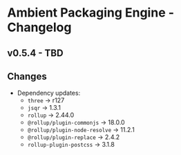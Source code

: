 # Ambient Packaging Engine - Changelog

## v0.5.4 - TBD

## Changes

- Dependency updates:
  - `three` -> r127
  - `jsqr` -> 1.3.1
  - `rollup` -> 2.44.0
  - `@rollup/plugin-commonjs` -> 18.0.0
  - `@rollup/plugin-node-resolve` -> 11.2.1
  - `@rollup/plugin-replace` -> 2.4.2
  - `rollup-plugin-postcss` -> 3.1.8
